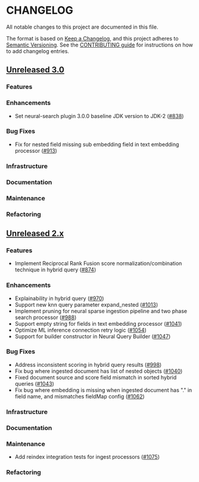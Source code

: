 # CHANGELOG
All notable changes to this project are documented in this file.

The format is based on [Keep a Changelog](https://keepachangelog.com/en/1.0.0/), and this project adheres to [Semantic Versioning](https://semver.org/spec/v2.0.0.html). See the [CONTRIBUTING guide](./CONTRIBUTING.md#Changelog) for instructions on how to add changelog entries.

## [Unreleased 3.0](https://github.com/opensearch-project/neural-search/compare/2.x...HEAD)
### Features
### Enhancements
- Set neural-search plugin 3.0.0 baseline JDK version to JDK-2 ([#838](https://github.com/opensearch-project/neural-search/pull/838))
### Bug Fixes
- Fix for nested field missing sub embedding field in text embedding processor ([#913](https://github.com/opensearch-project/neural-search/pull/913))
### Infrastructure
### Documentation
### Maintenance
### Refactoring

## [Unreleased 2.x](https://github.com/opensearch-project/neural-search/compare/2.18...2.x)
### Features
- Implement Reciprocal Rank Fusion score normalization/combination technique in hybrid query ([#874](https://github.com/opensearch-project/neural-search/pull/874))
### Enhancements
- Explainability in hybrid query ([#970](https://github.com/opensearch-project/neural-search/pull/970))
- Support new knn query parameter expand_nested ([#1013](https://github.com/opensearch-project/neural-search/pull/1013))
- Implement pruning for neural sparse ingestion pipeline and two phase search processor ([#988](https://github.com/opensearch-project/neural-search/pull/988))
- Support empty string for fields in text embedding processor ([#1041](https://github.com/opensearch-project/neural-search/pull/1041))
- Optimize ML inference connection retry logic ([#1054](https://github.com/opensearch-project/neural-search/pull/1054))
- Support for builder constructor in Neural Query Builder ([#1047](https://github.com/opensearch-project/neural-search/pull/1047))
### Bug Fixes
- Address inconsistent scoring in hybrid query results ([#998](https://github.com/opensearch-project/neural-search/pull/998))
- Fix bug where ingested document has list of nested objects ([#1040](https://github.com/opensearch-project/neural-search/pull/1040))
- Fixed document source and score field mismatch in sorted hybrid queries ([#1043](https://github.com/opensearch-project/neural-search/pull/1043))
- Fix bug where embedding is missing when ingested document has "." in field name, and mismatches fieldMap config ([#1062](https://github.com/opensearch-project/neural-search/pull/1062))
### Infrastructure
### Documentation
### Maintenance
- Add reindex integration tests for ingest processors ([#1075](https://github.com/opensearch-project/neural-search/pull/1075))
### Refactoring
